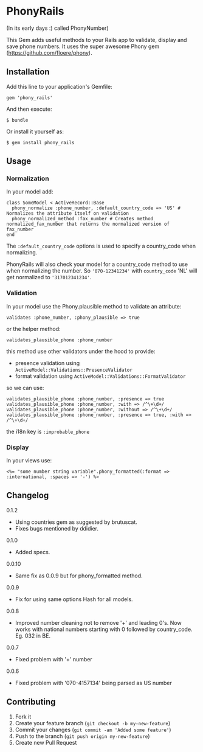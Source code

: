 # PhonyRails

(In its early days :) called PhonyNumber)

This Gem adds useful methods to your Rails app to validate, display and save phone numbers.
It uses the super awesome Phony gem (https://github.com/floere/phony).

## Installation

Add this line to your application's Gemfile:

    gem 'phony_rails'

And then execute:

    $ bundle

Or install it yourself as:

    $ gem install phony_rails

## Usage

### Normalization

In your model add:

    class SomeModel < ActiveRecord::Base
      phony_normalize :phone_number, :default_country_code => 'US' # Normalizes the attribute itself on validation
      phony_normalized_method :fax_number # Creates method normalized_fax_number that returns the normalized version of fax_number
    end

The `:default_country_code` options is used to specify a country_code when normalizing.

PhonyRails will also check your model for a country_code method to use when normalizing the number. So `'070-12341234'` with `country_code` 'NL' will get normalized to `'317012341234'`.

### Validation

In your model use the Phony.plausible method to validate an attribute:

    validates :phone_number, :phony_plausible => true

or the helper method:

    validates_plausible_phone :phone_number

this method use other validators under the hood to provide:
* presence validation using `ActiveModel::Validations::PresenceValidator`
* format validation using `ActiveModel::Validations::FormatValidator`

so we can use:

    validates_plausible_phone :phone_number, :presence => true
    validates_plausible_phone :phone_number, :with => /^\+\d+/
    validates_plausible_phone :phone_number, :without => /^\+\d+/
    validates_plausible_phone :phone_number, :presence => true, :with => /^\+\d+/

the i18n key is `:improbable_phone`

### Display

In your views use:

    <%= "some number string variable".phony_formatted(:format => :international, :spaces => '-') %>

## Changelog

0.1.2
* Using countries gem as suggested by brutuscat.
* Fixes bugs mentioned by ddidier.

0.1.0
* Added specs.

0.0.10
* Same fix as 0.0.9 but for phony_formatted method.

0.0.9
* Fix for using same options Hash for all models.

0.0.8
* Improved number cleaning not to remove '+' and leading 0's. Now works with national numbers starting with 0 followed by country_code. Eg. 032 in BE.

0.0.7
* Fixed problem with '+' number

0.0.6
* Fixed problem with '070-4157134' being parsed as US number

## Contributing

1. Fork it
2. Create your feature branch (`git checkout -b my-new-feature`)
3. Commit your changes (`git commit -am 'Added some feature'`)
4. Push to the branch (`git push origin my-new-feature`)
5. Create new Pull Request
